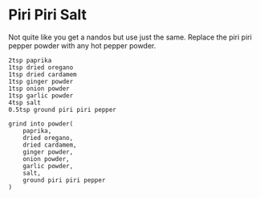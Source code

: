 Piri Piri Salt
==============

Not quite like you get a nandos but use just the same. Replace the piri piri pepper powder with any hot pepper powder.

    2tsp paprika
    1tsp dried oregano
    1tsp dried cardamem
    1tsp ginger powder
    1tsp onion powder
    1tsp garlic powder
    4tsp salt
    0.5tsp ground piri piri pepper

    grind into powder(
        paprika,
        dried oregano,
        dried cardamem,
        ginger powder,
        onion powder,
        garlic powder,
        salt,
        ground piri piri pepper
    )
